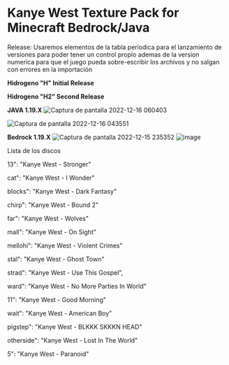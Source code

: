 # Kanye West Texture Pack for Minecraft Bedrock/Java

Release:
Usaremos elementos de la tabla periodica para el lanzamiento de versiones para poder tener un control propio ademas de la version numerica para que el juego pueda sobre-escribir los archivos y no salgan con errores en la importación 

**Hidrogeno "H" Initial Release**

**Hidrogeno "H2" Second Release**

**JAVA 1.19.X**
![Captura de pantalla 2022-12-16 060403](https://user-images.githubusercontent.com/73773940/208200965-beb138b0-f128-40e1-a4bd-7bd3578998e3.png)

![Captura de pantalla 2022-12-16 043551](https://user-images.githubusercontent.com/73773940/208200977-2ccf1b9e-0596-4f1a-b41f-306a569dce98.png)

**Bedrock 1.19.X**
![Captura de pantalla 2022-12-15 235352](https://user-images.githubusercontent.com/73773940/208201109-276db4bd-f459-47ba-87a5-c8e1df59775a.png)
![image](https://user-images.githubusercontent.com/73773940/208201247-9c994d96-efb5-4e37-90fb-b17422f6900e.png)




Lista de los discos

13": "Kanye West -  Stronger"

cat": "Kanye West - I Wonder"

blocks": "Kanye West - Dark Fantasy"

chirp": "Kanye West - Bound 2"

far": "Kanye West - Wolves"

mall": "Kanye West - On Sight"

mellohi": "Kanye West - Violent Crimes"

stal": "Kanye West - Ghost Town"

strad": "Kanye West - Use This Gospel",

ward": "Kanye West - No More Parties In World"

11": "Kanye West - Good Morning"

wait": "Kanye West - American Boy"

pigstep": "Kanye West - BLKKK SKKKN HEAD"

otherside": "Kanye West - Lost In The World"

5": "Kanye West - Paranoid"
